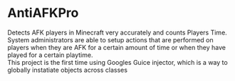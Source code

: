 # AntiAFKPro
Detects AFK players in Minecraft very accurately and counts Players Time. System administrators are able to setup actions that are performed on players when they are AFK for a certain amount of time or when they have played for a certain playtime.<br>
This project is the first time using Googles Guice injector, which is a way to globally instatiate objects across classes
